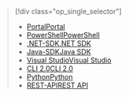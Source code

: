 > [!div class="op_single_selector"]
> * [<span data-ttu-id="823c6-101">Portal</span><span class="sxs-lookup"><span data-stu-id="823c6-101">Portal</span></span>](../articles/data-lake-analytics/data-lake-analytics-get-started-portal.md)
> * [<span data-ttu-id="823c6-102">PowerShell</span><span class="sxs-lookup"><span data-stu-id="823c6-102">PowerShell</span></span>](../articles/data-lake-analytics/data-lake-analytics-get-started-powershell.md)
> * [<span data-ttu-id="823c6-103">.NET-SDK</span><span class="sxs-lookup"><span data-stu-id="823c6-103">.NET SDK</span></span>](../articles/data-lake-analytics/data-lake-analytics-get-started-net-sdk.md)
> * [<span data-ttu-id="823c6-104">Java-SDK</span><span class="sxs-lookup"><span data-stu-id="823c6-104">Java SDK</span></span>](../articles/data-lake-analytics/data-lake-analytics-get-started-java-sdk.md)
> * [<span data-ttu-id="823c6-105">Visual Studio</span><span class="sxs-lookup"><span data-stu-id="823c6-105">Visual Studio</span></span>](../articles/data-lake-analytics/data-lake-analytics-data-lake-tools-get-started.md)
> * [<span data-ttu-id="823c6-106">CLI 2.0</span><span class="sxs-lookup"><span data-stu-id="823c6-106">CLI 2.0</span></span>](../articles/data-lake-analytics/data-lake-analytics-get-started-cli2.md)
> * [<span data-ttu-id="823c6-107">Python</span><span class="sxs-lookup"><span data-stu-id="823c6-107">Python</span></span>](../articles/data-lake-analytics/data-lake-analytics-get-started-python.md)
> * [<span data-ttu-id="823c6-108">REST-API</span><span class="sxs-lookup"><span data-stu-id="823c6-108">REST API</span></span>](../articles/data-lake-analytics/data-lake-analytics-get-started-rest-api.md)
> 
> 

